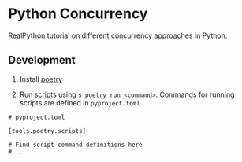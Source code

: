 # Python Concurrency

RealPython tutorial on different concurrency approaches in Python.

## Development

1. Install [poetry](https://python-poetry.org/)

2. Run scripts using `$ poetry run <command>`. Commands for running scripts are defined in `pyproject.toml`

```
# pyproject.toml

[tools.poetry.scripts]

# Find script command definitions here
# ...
```
